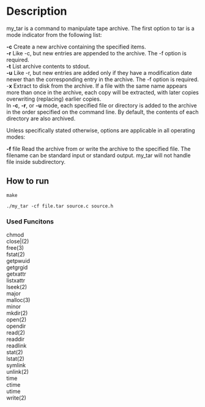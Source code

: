 # Description
my_tar is a command to manipulate tape archive. The first option to tar is a mode indicator from the following list:

**-c** Create a new archive containing the specified items.\
**-r** Like -c, but new entries are appended to the archive. The -f option is required.\
**-t** List archive contents to stdout.\
**-u** Like -r, but new entries are added only if they have a modification date newer than the corresponding entry in the archive. The -f option is required.
-**x** Extract to disk from the archive. If a file with the same name appears more than once in the archive, each copy will be extracted, with later copies overwriting (replacing) earlier copies.\
In **-c**, **-r**, or **-u** mode, each specified file or directory is added to the archive in the order specified on the command line. By default, the contents of each directory are also archived.

Unless specifically stated otherwise, options are applicable in all operating modes:

**-f** file Read the archive from or write the archive to the specified file. The filename can be standard input or standard output.
my_tar will not handle file inside subdirectory.

## How to run
```
make

./my_tar -cf file.tar source.c source.h
```

### Used Funcitons
chmod \
close|(2)\
free(3)\
fstat(2)\
getpwuid\
getgrgid\
getxattr\
listxattr\
lseek(2)\
major\
malloc(3)\
minor\
mkdir(2)\
open(2)\
opendir\
read(2)\
readdir\
readlink\
stat(2)\
lstat(2)\
symlink\
unlink(2)\
time\
ctime\
utime\
write(2)
